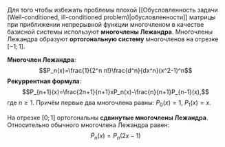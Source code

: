 Для того чтобы избежать проблемы плохой [[Обусловленность задачи (Well-conditioned, ill-conditioned problem)|обусловленности]] матрицы при приближении непрерывной функции многочленом в качестве базисной системы используют **многочлены Лежандра**. Многочлены Лежандра образуют **ортогональную систему** многочленов на отрезке $[-1;1]$.

**Многочлен Лежандра**:$$P_n(x)=\frac{1}{2^n n!}\frac{d^n}{dx^n}(x^2-1)^n$$**Рекуррентная формула**:$$P_{n+1}(x)=\frac{2n+1}{n+1}xP_n(x)-\frac{n}{n+1}P_{n-1}(x),$$где $n\geq 1$. Причём первые два многочлена равны: $P_0(x)=1$, $P_1(x)=x$.

На отрезке $[0;1]$ ортогональны **сдвинутые многочлены Лежандра**. Относительно обычного многочлена Лежандра равен:$$\tilde P_n(x)=P_n(2x-1)$$